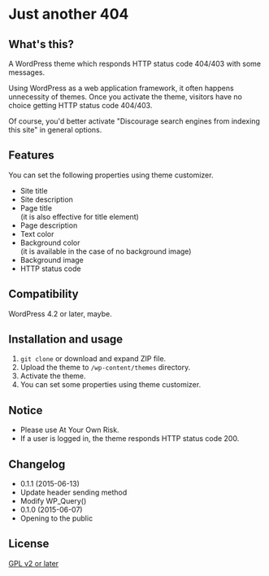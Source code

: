 # Just another 404

## What's this?

A WordPress theme which responds HTTP status code 404/403 with some messages.

Using WordPress as a web application framework, it often happens unnecessity of themes. Once you activate the theme, visitors have no choice getting HTTP status code 404/403.

Of course, you'd better activate "Discourage search engines from indexing this site" in general options. 

## Features

You can set the following properties using theme customizer.

- Site title
- Site description
- Page title  
(it is also effective for title element)
- Page description
- Text color
- Background color  
(it is available in the case of no background image)
- Background image
- HTTP status code

## Compatibility

WordPress 4.2 or later, maybe.

## Installation and usage

1. ``git clone`` or download and expand ZIP file.
2. Upload the theme to ``/wp-content/themes`` directory.
3. Activate the theme.
4. You can set some properties using theme customizer.

## Notice

- Please use At Your Own Risk.
- If a user is logged in, the theme responds HTTP status code 200.

## Changelog

* 0.1.1 (2015-06-13)
 * Update header sending method
 * Modify WP_Query()
* 0.1.0 (2015-06-07)
 * Opening to the public

## License

[GPL v2 or later](http://www.gnu.org/licenses/gpl-2.0.html)